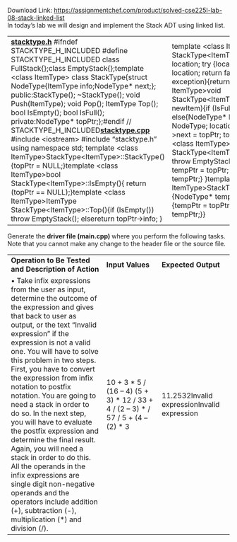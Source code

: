 Download Link: https://assignmentchef.com/product/solved-cse225l-lab-08-stack-linked-list
<br>
In today’s lab we will design and implement the Stack ADT using linked list.

<table width="0">

 <tbody>

  <tr>

   <td width="319"><strong><u>stacktype.h</u></strong> #ifndef STACKTYPE_H_INCLUDED #define STACKTYPE_H_INCLUDED class FullStack{};class EmptyStack{};template &lt;class ItemType&gt; class StackType{struct NodeType{ItemType info;NodeType* next;};     public:StackType();         ~StackType();         void Push(ItemType);         void Pop();         ItemType Top();         bool IsEmpty();         bool IsFull();     private:NodeType* topPtr;};#endif // STACKTYPE_H_INCLUDED<strong><u>stacktype.cpp</u> </strong> #include &lt;iostream&gt; #include “stacktype.h” using namespace std; template &lt;class ItemType&gt;StackType&lt;ItemType&gt;::StackType(){topPtr = NULL;}template &lt;class ItemType&gt;bool StackType&lt;ItemType&gt;::IsEmpty(){     return (topPtr == NULL);}template &lt;class ItemType&gt;ItemType StackType&lt;ItemType&gt;::Top(){if (IsEmpty())         throw EmptyStack();     elsereturn topPtr-&gt;info; }</td>

   <td width="393">template &lt;class ItemType&gt;bool StackType&lt;ItemType&gt;::IsFull(){NodeType* location;     try     {location = new NodeType;         delete location;         return false;}catch(bad_alloc&amp; exception){return true;} }template &lt;class ItemType&gt;void StackType&lt;ItemType&gt;::Push(ItemType newItem){if (IsFull())         throw FullStack();     else{NodeType* location;         location = new NodeType;         location-&gt;info = newItem;         location-&gt;next = topPtr;         topPtr = location;} } template &lt;class ItemType&gt; void StackType&lt;ItemType&gt;::Pop(){if (IsEmpty())         throw EmptyStack();     else{NodeType* tempPtr;         tempPtr = topPtr;         topPtr = topPtr-&gt;next;         delete tempPtr;} }template &lt;class ItemType&gt;StackType&lt;ItemType&gt;::~StackType(){NodeType* tempPtr;     while (topPtr != NULL){tempPtr = topPtr;         topPtr = topPtr-&gt;next;         delete tempPtr;}}</td>

  </tr>

 </tbody>

</table>







Generate the <strong>driver file (main.cpp) </strong>where you perform the following tasks. Note that you cannot make any change to the header file or the source file.

<table width="0">

 <tbody>

  <tr>

   <td width="345"><strong>Operation to Be Tested and Description of Action </strong></td>

   <td width="191"><strong>Input Values </strong></td>

   <td width="167"><strong>Expected Output </strong></td>

  </tr>

  <tr>

   <td width="345">•     Take infix expressions from the user as input, determine the outcome of the expression and gives that back to user as output, or the text “Invalid expression” if the expression is not a valid one. You will have to solve this problem in two steps. First, you have to convert the expression from infix notation to postfix notation. You are going to need a stack in order to do so. In the next step, you will have to evaluate the postfix expression and determine the final result. Again, you will need a stack in order to do this. All the operands in the infix expressions are single digit non-negative operands and the operators include addition (+), subtraction (-), multiplication (*) and division (/).</td>

   <td width="191">10 + 3 * 5 / (16 – 4) (5 + 3) * 12 / 33 + 4 / (2 – 3) * / 57 / 5 + (4 – (2) * 3</td>

   <td width="167"> 11.2532Invalid expressionInvalid expression</td>

  </tr>

 </tbody>

</table>

<strong> </strong>